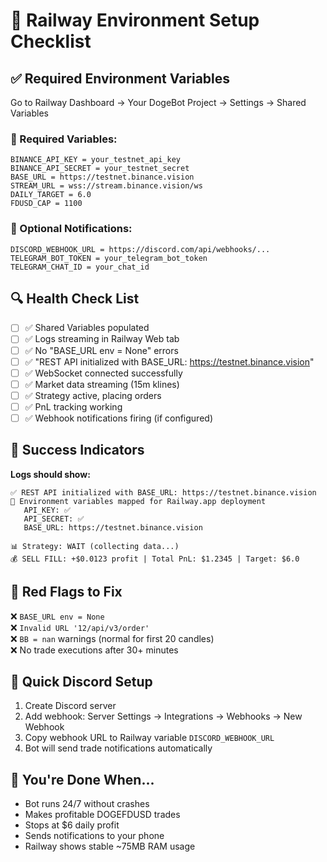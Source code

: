 # 🚀 Railway Environment Setup Checklist

## ✅ Required Environment Variables 

Go to Railway Dashboard → Your DogeBot Project → Settings → Shared Variables

### 🔑 Required Variables:
```
BINANCE_API_KEY = your_testnet_api_key
BINANCE_API_SECRET = your_testnet_secret
BASE_URL = https://testnet.binance.vision
STREAM_URL = wss://stream.binance.vision/ws
DAILY_TARGET = 6.0
FDUSD_CAP = 1100
```

### 📱 Optional Notifications:
```
DISCORD_WEBHOOK_URL = https://discord.com/api/webhooks/...
TELEGRAM_BOT_TOKEN = your_telegram_bot_token
TELEGRAM_CHAT_ID = your_chat_id
```

## 🔍 Health Check List

- [ ] ✅ Shared Variables populated
- [ ] ✅ Logs streaming in Railway Web tab  
- [ ] ✅ No "BASE_URL env = None" errors
- [ ] ✅ "REST API initialized with BASE_URL: https://testnet.binance.vision"
- [ ] ✅ WebSocket connected successfully
- [ ] ✅ Market data streaming (15m klines)
- [ ] ✅ Strategy active, placing orders
- [ ] ✅ PnL tracking working
- [ ] ✅ Webhook notifications firing (if configured)

## 🎯 Success Indicators

**Logs should show:**
```
✅ REST API initialized with BASE_URL: https://testnet.binance.vision
🔧 Environment variables mapped for Railway.app deployment
   API_KEY: ✅
   API_SECRET: ✅
   BASE_URL: https://testnet.binance.vision

📊 Strategy: WAIT (collecting data...)
💰 SELL FILL: +$0.0123 profit | Total PnL: $1.2345 | Target: $6.0
```

## 🚨 Red Flags to Fix

❌ `BASE_URL env = None`  
❌ `Invalid URL '12/api/v3/order'`  
❌ `BB = nan` warnings (normal for first 20 candles)  
❌ No trade executions after 30+ minutes  

## 📱 Quick Discord Setup

1. Create Discord server
2. Add webhook: Server Settings → Integrations → Webhooks → New Webhook
3. Copy webhook URL to Railway variable `DISCORD_WEBHOOK_URL`
4. Bot will send trade notifications automatically

## 🎉 You're Done When...

- Bot runs 24/7 without crashes
- Makes profitable DOGEFDUSD trades  
- Stops at $6 daily profit
- Sends notifications to your phone
- Railway shows stable ~75MB RAM usage
